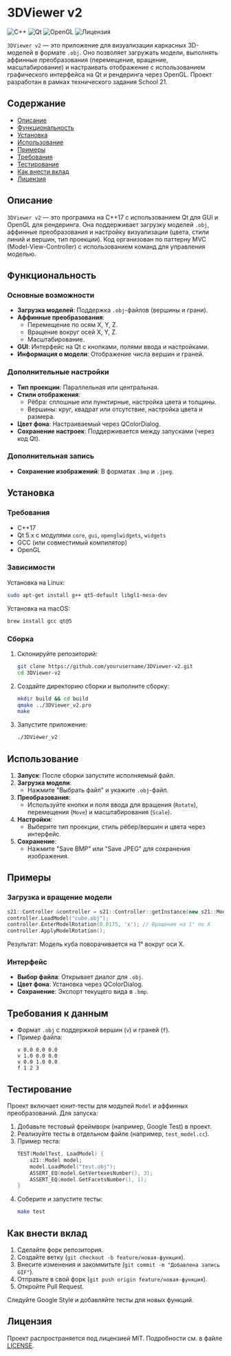# 3DViewer v2

![C++](https://img.shields.io/badge/C++-17-blue.svg) ![Qt](https://img.shields.io/badge/Qt-5.x-green.svg) ![OpenGL](https://img.shields.io/badge/OpenGL-Enabled-orange.svg) ![Лицензия](https://img.shields.io/badge/Лицензия-MIT-green.svg)

`3DViewer v2` — это приложение для визуализации каркасных 3D-моделей в формате `.obj`. Оно позволяет загружать модели, выполнять аффинные преобразования (перемещение, вращение, масштабирование) и настраивать отображение с использованием графического интерфейса на Qt и рендеринга через OpenGL. Проект разработан в рамках технического задания School 21.

## Содержание

- [Описание](#описание)
- [Функциональность](#функциональность)
- [Установка](#установка)
- [Использование](#использование)
- [Примеры](#примеры)
- [Требования](#требования)
- [Тестирование](#тестирование)
- [Как внести вклад](#как-внести-вклад)
- [Лицензия](#лицензия)

## Описание

`3DViewer v2` — это программа на C++17 с использованием Qt для GUI и OpenGL для рендеринга. Она поддерживает загрузку моделей `.obj`, аффинные преобразования и настройку визуализации (цвета, стили линий и вершин, тип проекции). Код организован по паттерну MVC (Model-View-Controller) с использованием команд для управления моделью.

## Функциональность

### Основные возможности
- **Загрузка моделей**: Поддержка `.obj`-файлов (вершины и грани).
- **Аффинные преобразования**:
  - Перемещение по осям X, Y, Z.
  - Вращение вокруг осей X, Y, Z.
  - Масштабирование.
- **GUI**: Интерфейс на Qt с кнопками, полями ввода и настройками.
- **Информация о модели**: Отображение числа вершин и граней.

### Дополнительные настройки
- **Тип проекции**: Параллельная или центральная.
- **Стили отображения**:
  - Рёбра: сплошные или пунктирные, настройка цвета и толщины.
  - Вершины: круг, квадрат или отсутствие, настройка цвета и размера.
- **Цвет фона**: Настраиваемый через QColorDialog.
- **Сохранение настроек**: Поддерживается между запусками (через код Qt).

### Дополнительная запись
- **Сохранение изображений**: В форматах `.bmp` и `.jpeg`.

## Установка

### Требования
- C++17
- Qt 5.x с модулями `core`, `gui`, `openglwidgets`, `widgets`
- GCC (или совместимый компилятор)
- OpenGL

### Зависимости
Установка на Linux:
```bash
sudo apt-get install g++ qt5-default libgl1-mesa-dev
```

Установка на macOS:
```bash
brew install gcc qt@5
```

### Сборка
1. Склонируйте репозиторий:
   ```bash
   git clone https://github.com/yourusername/3DViewer-v2.git
   cd 3DViewer-v2
   ```
2. Создайте директорию сборки и выполните сборку:
   ```bash
   mkdir build && cd build
   qmake ../3DViewer_v2.pro
   make
   ```
3. Запустите приложение:
   ```bash
   ./3DViewer_v2
   ```

## Использование

1. **Запуск**: После сборки запустите исполняемый файл.
2. **Загрузка модели**:
   - Нажмите "Выбрать файл" и укажите `.obj`-файл.
3. **Преобразования**:
   - Используйте кнопки и поля ввода для вращения (`Rotate`), перемещения (`Move`) и масштабирования (`Scale`).
4. **Настройки**:
   - Выберите тип проекции, стиль рёбер/вершин и цвета через интерфейс.
5. **Сохранение**:
   - Нажмите "Save BMP" или "Save JPEG" для сохранения изображения.

## Примеры

### Загрузка и вращение модели
```cpp
s21::Controller &controller = s21::Controller::getInstance(new s21::Model());
controller.LoadModel("cube.obj");
controller.EnterModelRotation(0.0175, 'x'); // Вращение на 1° по X
controller.ApplyModelRotation();
```
Результат: Модель куба поворачивается на 1° вокруг оси X.

### Интерфейс
- **Выбор файла**: Открывает диалог для `.obj`.
- **Цвет фона**: Установка через QColorDialog.
- **Сохранение**: Экспорт текущего вида в `.bmp`.

## Требования к данным

- Формат `.obj` с поддержкой вершин (`v`) и граней (`f`).
- Пример файла:
  ```
  v 0.0 0.0 0.0
  v 1.0 0.0 0.0
  v 0.0 1.0 0.0
  f 1 2 3
  ```

## Тестирование

Проект включает юнит-тесты для модулей `Model` и аффинных преобразований. Для запуска:
1. Добавьте тестовый фреймворк (например, Google Test) в проект.
2. Реализуйте тесты в отдельном файле (например, `test_model.cc`).
3. Пример теста:
   ```cpp
   TEST(ModelTest, LoadModel) {
       s21::Model model;
       model.LoadModel("test.obj");
       ASSERT_EQ(model.GetVertexesNumber(), 3);
       ASSERT_EQ(model.GetFacetsNumber(), 1);
   }
   ```
4. Соберите и запустите тесты:
   ```bash
   make test
   ```

## Как внести вклад

1. Сделайте форк репозитория.
2. Создайте ветку (`git checkout -b feature/новая-функция`).
3. Внесите изменения и закоммитьте (`git commit -m "Добавлена запись GIF"`).
4. Отправьте в свой форк (`git push origin feature/новая-функция`).
5. Откройте Pull Request.

Следуйте Google Style и добавляйте тесты для новых функций.

## Лицензия

Проект распространяется под лицензией MIT. Подробности см. в файле [LICENSE](LICENSE).
